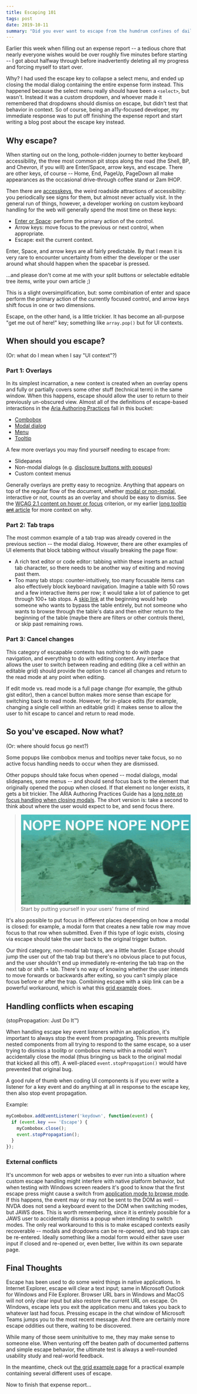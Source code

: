 ```yaml
---
title: Escaping 101
tags: post
date: 2019-10-11
summary: "Did you ever want to escape from the humdrum confines of daily life, but weren't sure how? Focus on this article, and learn how to escape a whole plethora of situations! (results not guaranteed, may have unintended side effects)"
---
```


Earlier this week when filling out an expense report -- a tedious chore that nearly everyone wishes would be over roughly five minutes before starting -- I got about halfway through before inadvertently deleting all my progress and forcing myself to start over.

Why? I had used the escape key to collapse a select menu, and ended up closing the modal dialog containing the entire expense form instead. This happened because the select menu really should have been a `<select>`, but wasn't. Instead it was a custom dropdown, and whoever made it remembered that dropdowns should dismiss on escape, but didn't test that behavior in context. So of course, being an a11y-focused developer, my immediate response was to put off finishing the expense report and start writing a blog post about the escape key instead.

## Why escape?

When starting out on the long, pothole-ridden journey to better keyboard accessibility, the three most common pit stops along the road (the Shell, BP, and Chevron, if you will) are Enter/Space, arrow keys, and escape. There are other keys, of course -- Home, End, PageUp, PageDown all make appearances as the occasional drive-through coffee stand or 2am IHOP.

Then there are [accesskeys](https://webaim.org/techniques/keyboard/accesskey), the weird roadside attractions of accessibility: you periodically see signs for them, but almost never actually visit. In the general run of things, however, a developer working on custom keyboard handling for the web will generally spend the most time on these keys:

* [Enter or Space](https://marcysutton.com/links-vs-buttons-in-modern-web-applications): perform the primary action of the control.
* Arrow keys: move focus to the previous or next control, when appropriate.
* Escape: exit the current context.

Enter, Space, and arrow keys are all fairly predictable. By that I mean it is very rare to encounter uncertainty from either the developer or the user around what should happen when the spacebar is pressed.

...and please don't come at me with your split buttons or selectable editable tree items, write your own article ;)

This is a slight oversimplification, but: some combination of enter and space perform the primary action of the currently focused control, and arrow keys shift focus in one or two dimensions.

Escape, on the other hand, is a little trickier. It has become an all-purpose "get me out of here!" key; something like `array.pop()` but for UI contexts.

## When should you escape?
(Or: what do I mean when I say "UI context"?)

### Part 1: Overlays

In its simplest incarnation, a new context is created when an overlay opens and fully or partially covers some other stuff (technical term) in the same window. When this happens, escape should allow the user to return to their previously un-obscured view. Almost all of the definitions of escape-based interactions in the [Aria Authoring Practices](https://www.w3.org/TR/wai-aria-practices-1.1/) fall in this bucket:

* [Combobox](https://www.w3.org/TR/wai-aria-practices-1.1/#combobox)
* [Modal dialog](https://www.w3.org/TR/wai-aria-practices-1.1/#dialog_modal)
* [Menu](https://www.w3.org/TR/wai-aria-practices-1.1/#menubutton)
* [Tooltip](https://www.w3.org/TR/wai-aria-practices-1.1/#tooltip)

A few more overlays you may find yourself needing to escape from:

* Slidepanes
* Non-modal dialogs (e.g. [disclosure buttons with popups](https://www.w3.org/TR/wai-aria-practices-1.1/examples/disclosure/disclosure-navigation.html))
* Custom context menus

Generally overlays are pretty easy to recognize. Anything that appears on top of the regular flow of the document, whether [modal or non-modal](https://www.nngroup.com/articles/modal-nonmodal-dialog/), interactive or not, counts as an overlay and should be easy to dismiss. See the [WCAG 2.1 content on hover or focus](https://www.w3.org/WAI/WCAG21/Understanding/content-on-hover-or-focus.html) criterion, or my earlier [long tooltip ~~ant~~ article](https://sarahmhigley.com/writing/tooltips-in-wcag-21/) for more context on why.

### Part 2: Tab traps

 The most common example of a tab trap was already covered in the previous section -- the modal dialog. However, there are other examples of UI elements that block tabbing without visually breaking the page flow:

* A rich text editor or code editor: tabbing within these inserts an actual tab character, so there needs to be another way of exiting and moving past them.
* Too many tab stops: counter-intuitively, too many focusable items can also effectively block keyboard navigation. Imagine a table with 50 rows and a few interactive items per row; it would take a lot of patience to get through 100+ tab stops. A [skip link](https://a11yproject.com/posts/skip-nav-links/) at the beginning would help someone who wants to bypass the table entirely, but not someone who wants to browse through the table's data and then either return to the beginning of the table (maybe there are filters or other controls there), or skip past remaining rows.

### Part 3: Cancel changes

This category of escapable contexts has nothing to do with page navigation, and everything to do with editing content. Any interface that allows the user to switch between reading and editing (like a cell within an editable grid) should provide the option to cancel all changes and return to the read mode at any point when editing.

If edit mode vs. read mode is a full page change (for example, the github gist editor), then a cancel button makes more sense than escape for switching back to read mode. However, for in-place edits (for example, changing a single cell within an editable grid) it makes sense to allow the user to hit escape to cancel and return to read mode.

## So you've escaped. Now what?
(Or: where should focus go next?)

Some popups like combobox menus and tooltips never take focus, so no active focus handling needs to occur when they are dismissed.

Other popups should take focus when opened -- modal dialogs, modal slidepanes, some menus -- and should send focus back to the element that originally opened the popup when closed. If that element no longer exists, it gets a bit trickier. The ARIA Authoring Practices Guide has a [long note on focus handling when closing modals](https://www.w3.org/TR/wai-aria-practices-1.1/#h-note-7). The short version is: take a second to think about where the user would expect to be, and send focus there.

> ![still frame of the nope octopus meme](/writing/assets/nope-octopus.jpg)
> Start by putting yourself in your users' frame of mind

It's also possible to put focus in different places depending on how a modal is closed: for example, a modal form that creates a new table row may move focus to that row when submitted. Even if this type of logic exists, closing via escape should take the user back to the original trigger button.

Our third category, non-modal tab traps, are a little harder. Escape should jump the user out of the tab trap but there's no obvious place to put focus, and the user shouldn't end up immediately re-entering the tab trap on the next tab or shift + tab. There's no way of knowing whether the user intends to move forwards or backwards after exiting, so you can't simply place focus before or after the trap. Combining escape with a skip link can be a powerful workaround, which is what this [grid example](https://www-nzgzcsougj.now.sh/studies/grid/simple-actions) does.

## Handling conflicts when escaping
(stopPropagation: Just Do It™)

When handling escape key event listeners within an application, it's important to always stop the event from propagating. This prevents multiple nested components from all trying to respond to the same escape, so a user trying to dismiss a toolitp or combobox menu within a modal won't accidentally close the modal (thus bringing us back to the original modal that kicked all this off). A well-placed `event.stopPropagation()` would have prevented that original bug.

A good rule of thumb when coding UI components is if you ever write a listener for a key event and do anything at all in response to the escape key, then also stop event propagation.

Example:
```javascript
myCombobox.addEventListener('keydown', function(event) {
  if (event.key === 'Escape') {
    myCombobox.close();
    event.stopPropagation();
  }
});
```

### External conflicts

It's uncommon for web apps or websites to ever run into a situation where custom escape handling might interfere with native platform behavior, but when testing with Windows screen readers it's good to know that the first escape press might cause a switch from [application mode to browse mode](https://tink.uk/understanding-screen-reader-interaction-modes/). If this happens, the event may or may not be sent to the DOM as well -- NVDA does not send a keyboard event to the DOM when switching modes, but JAWS does. This is worth remembering, since it is entirely possible for a JAWS user to accidentally dismiss a popup when intending to switch modes. The only real workaround to this is to make escaped contexts easily recoverable -- modals and dropdowns can be re-opened, and tab traps can be re-entered. Ideally something like a modal form would either save user input if closed and re-opened or, even better, live within its own separate page.

## Final Thoughts

Escape has been used to do some weird things in native applications. In Internet Explorer, escape will clear a text input; same in Microsoft Outlook for Windows and File Explorer. Browser URL bars in Windows and MacOS will not only clear input but also restore the current URL on escape. On Windows, escape lets you exit the application menu and takes you back to whatever last had focus. Pressing escape in the chat window of Microsoft Teams jumps you to the most recent message. And there are certainly more escape oddities out there, waiting to be discovered.

While many of those seem uninituitive to me, they may make sense to someone else. When venturing off the beaten path of documented patterns and simple escape behavior, the ultimate test is always a well-rounded usability study and real-world feedback.

In the meantime, check out [the grid example page](https://www-nzgzcsougj.now.sh/studies/grid/simple-actions) for a practical example containing several different uses of escape.

Now to finish that expense report...